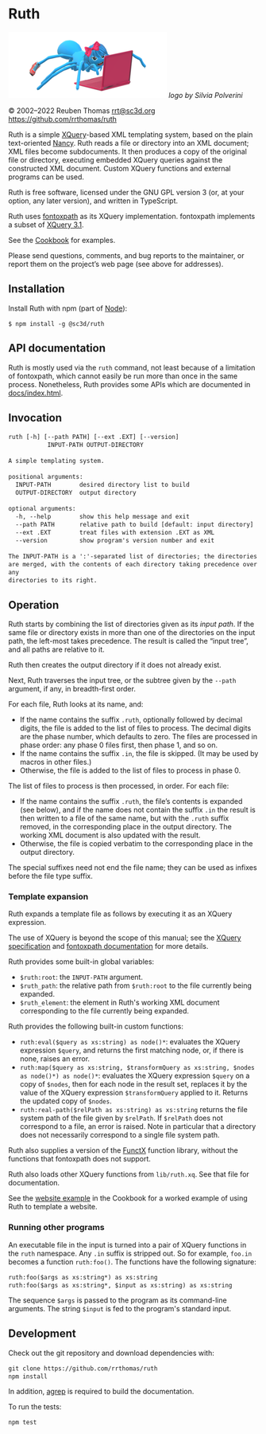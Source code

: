 # Ruth

![logo](logo/ruth-small.png) _logo by Silvia Polverini_

© 2002–2022 Reuben Thomas <rrt@sc3d.org>  
<https://github.com/rrthomas/ruth>

Ruth is a simple [XQuery]-based XML templating system, based on the plain
text-oriented [Nancy]. Ruth reads a file or directory into an XML document;
XML files become subdocuments. It then produces a copy of the original file
or directory, executing embedded XQuery queries against the constructed XML
document. Custom XQuery functions and external programs can be used.

[XQuery]: https://www.w3.org/TR/xquery/
[Nancy]: https://github.com/rrthomas/nancy

Ruth is free software, licensed under the GNU GPL version 3 (or, at your
option, any later version), and written in TypeScript.

Ruth uses [fontoxpath] as its XQuery implementation. fontoxpath implements a
subset of [XQuery 3.1](https://www.w3.org/TR/xquery-31/).

[fontoxpath]: https://www.npmjs.com/package/fontoxpath

See the [Cookbook](Cookbook.md) for examples.

Please send questions, comments, and bug reports to the maintainer, or
report them on the project’s web page (see above for addresses).

## Installation

Install Ruth with npm (part of [Node](https://nodejs.org/en/)):

```
$ npm install -g @sc3d/ruth
```

## API documentation

Ruth is mostly used via the `ruth` command, not least because of a
limitation of fontoxpath, which cannot easily be run more than once in the
same process. Nonetheless, Ruth provides some APIs which are documented in
[docs/index.html](https://rrthomas.github.io/ruth/).

## Invocation

```
ruth [-h] [--path PATH] [--ext .EXT] [--version]
           INPUT-PATH OUTPUT-DIRECTORY

A simple templating system.

positional arguments:
  INPUT-PATH        desired directory list to build
  OUTPUT-DIRECTORY  output directory

optional arguments:
  -h, --help        show this help message and exit
  --path PATH       relative path to build [default: input directory]
  --ext .EXT        treat files with extension .EXT as XML
  --version         show program's version number and exit

The INPUT-PATH is a ':'-separated list of directories; the directories
are merged, with the contents of each directory taking precedence over any
directories to its right.
```

## Operation <a name="operation"></a>

Ruth starts by combining the list of directories given as its _input path_.
If the same file or directory exists in more than one of the directories on
the input path, the left-most takes precedence. The result is called the
“input tree”, and all paths are relative to it.

Ruth then creates the output directory if it does not already exist.

Next, Ruth traverses the input tree, or the subtree given by the `--path`
argument, if any, in breadth-first order.

For each file, Ruth looks at its name, and:

+ If the name contains the suffix `.ruth`, optionally followed by decimal
  digits, the file is added to the list of files to process. The decimal
  digits are the phase number, which defaults to zero. The files are
  processed in phase order: any phase 0 files first, then phase 1, and so
  on.
+ If the name contains the suffix `.in`, the file is skipped. (It may
  be used by macros in other files.)
+ Otherwise, the file is added to the list of files to process in phase 0.

The list of files to process is then processed, in order. For each file:

+ If the name contains the suffix `.ruth`, the file’s contents is expanded
  (see below), and if the name does not contain the suffix `.in` the result
  is then written to a file of the same name, but with the `.ruth` suffix
  removed, in the corresponding place in the output directory. The working
  XML document is also updated with the result.
+ Otherwise, the file is copied verbatim to the corresponding place in the
  output directory.

The special suffixes need not end the file name; they can be used as infixes
before the file type suffix.

### Template expansion

Ruth expands a template file as follows by executing it as an XQuery
expression.

The use of XQuery is beyond the scope of this manual; see the
[XQuery specification][XQuery] and [fontoxpath documentation][fontoxpath]
for more details.

Ruth provides some built-in global variables:

+ `$ruth:root`: the `INPUT-PATH` argument.
+ `$ruth_path`: the relative path from `$ruth:root` to the file currently
  being expanded.
+ `$ruth_element`: the element in Ruth's working XML document corresponding
  to the file currently being expanded.

Ruth provides the following built-in custom functions:

+ `ruth:eval($query as xs:string) as node()*`: evaluates the XQuery
  expression `$query`, and returns the first matching node, or, if there is
  none, raises an error.
+ `ruth:map($query as xs:string, $transformQuery as xs:string, $nodes as node()*) as node()*`:
  evaluates the XQuery expression `$query` on a copy of `$nodes`, then for
  each node in the result set, replaces it by the value of the XQuery
  expression `$transformQuery` applied to it. Returns the updated copy of
  `$nodes`.
+ `ruth:real-path($relPath as xs:string) as xs:string` returns the file
  system path of the file given by `$relPath`. If `$relPath` does not
  correspond to a file, an error is raised. Note in particular that a
  directory does not necessarily correspond to a single file system path.

Ruth also supplies a version of the
[FunctX](http://www.xqueryfunctions.com/) function library, without the
functions that fontoxpath does not support.

Ruth also loads other XQuery functions from `lib/ruth.xq`. See that file for
documentation.

See the [website example](Cookbook.md#website-example) in the Cookbook for a
worked example of using Ruth to template a website.

### Running other programs

An executable file in the input is turned into a pair of XQuery functions in
the `ruth` namespace. Any `.in` suffix is stripped out. So for example,
`foo.in` becomes a function `ruth:foo()`. The functions have the following
signature:

```
ruth:foo($args as xs:string*) as xs:string
ruth:foo($args as xs:string*, $input as xs:string) as xs:string
```

The sequence `$args` is passed to the program as its command-line arguments.
The string `$input` is fed to the program's standard input.

## Development

Check out the git repository and download dependencies with:

```
git clone https://github.com/rrthomas/ruth
npm install
```

In addition, [agrep](https://www.tgries.de/agrep/) is required to build the
documentation.

To run the tests:

```
npm test
```
